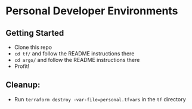 # Personal Developer Environments

## Getting Started
* Clone this repo
* `cd tf/` and follow the README instructions there
* `cd argo/` and follow the README instructions there
* Profit!


## Cleanup:
* Run `terraform destroy -var-file=personal.tfvars` in the `tf` directory
